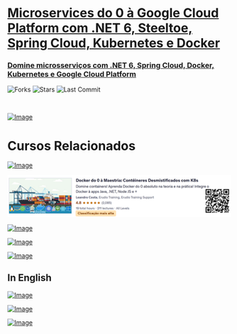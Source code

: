 # [Microservices do 0 à Google Cloud Platform com .NET 6, Steeltoe, Spring Cloud, Kubernetes e Docker](https://www.udemy.com/course/microservices-do-0-a-gcp-com-spring-boot-kubernetes-e-docker/?couponCode=GTHB_FLASH_SALE2021)
### [Domine microsserviços com .NET 6, Spring Cloud, Docker, Kubernetes e Google Cloud Platform](https://www.udemy.com/course/microservices-do-0-a-gcp-com-spring-boot-kubernetes-e-docker/?couponCode=GTHB_FLASH_SALE2021)

![Forks](https://img.shields.io/github/forks/leandrocgsi/erudio-microservices-dotnet6)
![Stars](https://img.shields.io/github/stars/leandrocgsi/erudio-microservices-dotnet6)
![Last Commit](https://img.shields.io/github/last-commit/leandrocgsi/erudio-microservices-dotnet6)


<br>

[![Image](https://github.com/leandrocgsi/RestWithSpringBootUdemy/blob/master/Images/microservices.png?raw=true "Microservices do 0 à Google Cloud Platform com .NET 6, Spring Cloud, Kubernetes e Docker")](https://www.udemy.com/course/microservices-do-0-a-gcp-com-spring-boot-kubernetes-e-docker/?couponCode=GTHB_FLASH_SALE2021)

# Cursos Relacionados

[![Image](https://github.com/leandrocgsi/RestWithSpringBootUdemy/blob/master/Images/microservices.png?raw=true "Microservices do 0 à Google Cloud Platform com .NET 6, Spring Cloud, Kubernetes e Docker")](https://www.udemy.com/course/microservices-do-0-a-gcp-com-spring-boot-kubernetes-e-docker/?couponCode=GTHB_FLASH_SALE2021)

[![Image](https://github.com/leandrocgsi/RestWithSpringBootUdemy/blob/master/Images/docker_do_zero_a_maestria_conteinerizacao_desmistificada.png?raw=true "Docker do Zero à Maestria - Contêinerização Desmistificada")](https://www.udemy.com/course/docker-do-zero-a-maestria-conteinerizacao-desmistificada/?couponCode=GTHB_FLASH_SALE2021)

[![Image](https://github.com/leandrocgsi/RestWithSpringBootUdemy/blob/master/Images/rest_apis_restful_do_0_a_nuvem_com_asp_net_core_e_docker.png?raw=true "REST API's RESTFul do 0 à Azure com ASP.NET Core 5 e Docker")](https://www.udemy.com/course/restful-apis-do-0-a-nuvem-com-aspnet-core-e-docker/?couponCode=GTHB_FLASH_SALE2021)

[![Image](https://github.com/leandrocgsi/RestWithSpringBootUdemy/blob/master/Images/rest_apis_restful_do_0_à_nuvem_com_spring_boot_2_e_docker.png?raw=true "REST API's RESTFul do 0 à AWS Com Spring Boot 2.x e Docker")](https://www.udemy.com/course/restful-apis-do-0-a-nuvem-com-springboot-e-docker/?couponCode=GTHB_FLASH_SALE2021)

[![Image](https://github.com/leandrocgsi/RestWithSpringBootUdemy/blob/master/Images/docker_para_amazon_aws_implante_apps_java_e_dot_net_com_travis_ci.png?raw=true "Docker para Amazon AWS Implante Apps Java e .NET com Travis CI")](https://www.udemy.com/course/docker-para-amazon-aws-implante-aplicacoes-java-e-net/?couponCode=GTHB_FLASH_SALE2021)

## In English

[![Image](https://github.com/leandrocgsi/RestWithSpringBootUdemy/blob/master/Images/rest_apis_restful_from_0_to_aws_with_spring_boot_and_docker.png?raw=true "REST API's RESTFul from 0 to AWS with Spring Boot and Docker")](https://www.udemy.com/course/rest-apis-restful-from-0-to-aws-with-spring-boot-and-docker/?couponCode=GTHB_FLASH_SALE2021)

[![Image](https://github.com/leandrocgsi/RestWithSpringBootUdemy/blob/master/Images/docker_to_amazon_aws_deploy_apps_java_and_dot_net_with_travis_ci.png?raw=true "Docker to Amazon AWS Deploy Java & .NET Apps with Travis CI")](https://www.udemy.com/course/docker-to-amazon-aws-deploy-java-net-apps-with-travis-ci/?couponCode=GTHB_FLASH_SALE2021)

[![Image](https://raw.githubusercontent.com/leandrocgsi/erudio-microservices-dotnet6/main/images/course_cover.png "Microservices from 0 to Google Cloud Platform with Spring Boot Kubernetes and Docker")](https://www.udemy.com/course/microservices-do-0-a-gcp-com-spring-boot-kubernetes-e-docker/?couponCode=GTHB_FLASH_SALE2021)
